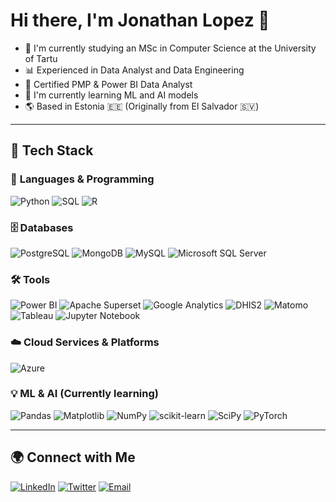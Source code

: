# Hi there, I'm Jonathan Lopez 👋
- 🚀 I'm currently studying an MSc in Computer Science at the University of Tartu
- 📊 Experienced in Data Analyst and Data Engineering
- 🎯 Certified PMP & Power BI Data Analyst
- 🌱 I'm currently learning ML and AI models
- 🌎 Based in Estonia 🇪🇪 (Originally from El Salvador 🇸🇻)

---

## 🚀 Tech Stack

### 📌 **Languages & Programming**
![Python](https://img.shields.io/badge/Python-3776AB?style=for-the-badge&logo=python&logoColor=white)
![SQL](https://img.shields.io/badge/SQL-003B57?style=for-the-badge&logo=postgresql&logoColor=white)
![R](https://img.shields.io/badge/R-276DC3?style=for-the-badge&logo=r&logoColor=white)

### 🗄️ **Databases**
![PostgreSQL](https://img.shields.io/badge/PostgreSQL-316192?style=for-the-badge&logo=postgresql&logoColor=white)
![MongoDB](https://img.shields.io/badge/MongoDB-47A248?style=for-the-badge&logo=mongodb&logoColor=white)
![MySQL](https://img.shields.io/badge/MySQL-4479A1?style=for-the-badge&logo=mysql&logoColor=white)
![Microsoft SQL Server](https://img.shields.io/badge/Microsoft_SQL_Server-CC2927?style=for-the-badge&logo=microsoftsqlserver&logoColor=white)

### 🛠️ **Tools**
![Power BI](https://img.shields.io/badge/PowerBI-F2C811?style=for-the-badge&logo=powerbi&logoColor=black)
![Apache Superset](https://img.shields.io/badge/Apache%20Superset-FF6F00?style=for-the-badge&logo=apache&logoColor=white)
![Google Analytics](https://img.shields.io/badge/Google%20Analytics-E37400?style=for-the-badge&logo=googleanalytics&logoColor=white)
![DHIS2](https://img.shields.io/badge/DHIS2-007ABF?style=for-the-badge&logo=data&logoColor=white)
![Matomo](https://img.shields.io/badge/Matomo-3152A0?style=for-the-badge&logo=matomo&logoColor=white)
![Tableau](https://img.shields.io/badge/Tableau-E97627?style=for-the-badge&logo=tableau&logoColor=white)
![Jupyter Notebook](https://img.shields.io/badge/jupyter-%23FA0F00.svg?style=for-the-badge&logo=jupyter&logoColor=white)

### ☁️ **Cloud Services & Platforms**
![Azure](https://img.shields.io/badge/Azure-0078D4?style=for-the-badge&logo=microsoftazure&logoColor=white)

### 💡 **ML & AI (Currently learning)**
![Pandas](https://img.shields.io/badge/pandas-%23150458.svg?style=for-the-badge&logo=pandas&logoColor=white)
![Matplotlib](https://img.shields.io/badge/Matplotlib-%23ffffff.svg?style=for-the-badge&logo=Matplotlib&logoColor=black)
![NumPy](https://img.shields.io/badge/numpy-%23013243.svg?style=for-the-badge&logo=numpy&logoColor=white)
![scikit-learn](https://img.shields.io/badge/scikit--learn-%23F7931E.svg?style=for-the-badge&logo=scikit-learn&logoColor=white)
![SciPy](https://img.shields.io/badge/SciPy-%230C55A5.svg?style=for-the-badge&logo=scipy&logoColor=%white)
![PyTorch](https://img.shields.io/badge/PyTorch-%23EE4C2C.svg?style=for-the-badge&logo=PyTorch&logoColor=white)


---

## 🌍 Connect with Me
[![LinkedIn](https://img.shields.io/badge/LinkedIn-0077B5?style=for-the-badge&logo=linkedin&logoColor=white)](https://www.linkedin.com/in/jonathan-lopez-graciano/)
[![Twitter](https://img.shields.io/badge/Twitter-1DA1F2?style=for-the-badge&logo=twitter&logoColor=white)](https://twitter.com/Jonathan0820)
[![Email](https://img.shields.io/badge/Email-D14836?style=for-the-badge&logo=gmail&logoColor=white)](mailto:jonathanlopez0820@gmail.com)
